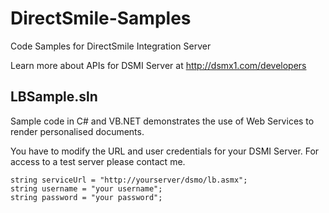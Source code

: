 # DirectSmile-Samples

Code Samples for DirectSmile Integration Server

Learn more about APIs for DSMI Server at http://dsmx1.com/developers

## LBSample.sln

Sample code in C# and VB.NET demonstrates the use of Web Services to render personalised documents.

You have to modify the URL and user credentials for your DSMI Server. For access to a test server please contact me.
```   
string serviceUrl = "http://yourserver/dsmo/lb.asmx";
string username = "your username";
string password = "your password";
```
